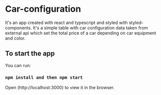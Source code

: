 # Car-configuration

It's an app created with react and typescript and styled with styled-components. 
It's a simple table with car configuration data taken from external api which set the total price of a car depending on car equipment and color.

## To start the app

You can run:

### `npm install and then npm start`

Open (http://localhost:3000) to view it in the browser.

